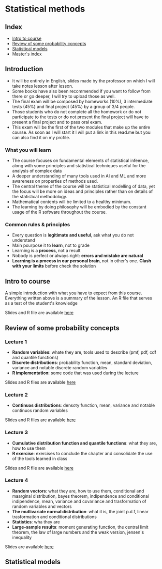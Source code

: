 # Statistical methods

## Index

+ [Intro to course](#intro-to-course)
+ [Review of some probability concepts](#review-of-some-probability-concepts)
+ [Statistical models](#statistical-models)
+ [Master's index](https://github.com/DottorBooom/Master-in-Data-Science-and-Artificial-Intelligence) 

## Introduction

+ It will be entirely in English, slides made by the professor on which I will take notes lesson after lesson.
+ Some books have also been recommended if you want to follow from there or go deeper, I will try to upload those as well.
+ The final exam will be composed by homeworks (10%), 3 intermediate tests (45%) and final project (45%) by a group of 3/4 people.
+ Those students who do not complete all the homework or do not participate to the tests or do not present the final project will have to present a final project and to pass oral exam.
+ This exam will be the first of the two modules that make up the entire course. As soon as I will start it I will put a link in this read.me but you can also find it on my profile.

### What you will learn

+ The course focuses on fundamental elements of statistical infeence, along with some principles and statistical techniques useful for the analysis of complex data
+ A deeper understanding of many tools used in AI and ML and more awareness on properties of methods used.
+ The central theme of the course will be statistical modelling of data, yet the focus will be more on ideas and principles rather than on details of the statistical methodology.
+ Mathematical contents will be limited to a healthy minimum.
+ The learning by doing philosophy will be embodied by the constant usage of the R software throughout the course.

### Common rules & principles

+ Every question is **legitimate and useful**, ask what you do not understand
+ Main pourpose it to **learn**, not to grade
+ Learning is a **process**, not a result
+ Nobody is perfect or always right: **errors and mistake are natural**
+ **Learning is a process in our personal brain**, not in other's one. **Clash with your limits** before check the solution

## Intro to course

A simple introduction with what you have to expect from this course. Everything written above is a summary of the lesson.
An R file that serves as a test of the student's knowledge

Slides and R file are available [here](Lectures/Lecture_0/)

## Review of some probability concepts

### Lecture 1
+ **Random variables**: whate they are, tools used to describe (pmf, pdf, cdf and quantile functions)
+ **Discrete distributions**: probability function, mean, standard deviation, variance and notable discrete random variables
+ **R implementation**: some code that was used during the lecture

Slides and R files are available [here](Lectures/Lecture_1/)

### Lecture 2
+ **Continuos distributions**: densoty function, mean, variance and notable continuos random variables

Slides and R files are available [here](Lectures/Lecture_2/)
  
### Lecture 3
+ **Cumulative distribution function and quantile functions**: what they are, how to use them
+ **R exercise**: exercises to conclude the chapter and consolidate the use of the tools learned in class
 
Slides and R file are available [here](Lectures/Lecture_3/)

### Lecture 4
+ **Random vectors**: what they are, how to use them, conditional and maarginal distribution, bayes theorem, indipendence and conditional indipendence, mean, variance and covariance and trasformation of random variables and vectors
+ **The mutlivariate normal distribution**: what it is, the joint p.d.f, linear trasformation and conditional distributions
+ **Statistics**: wha they are
+ **Large-sample results**: moment generating function, the central limit theorem, the law of large numbers and the weak version, jensen's inequality

Slides are available [here](Lectures/Lecture_4/)

## Statistical models
